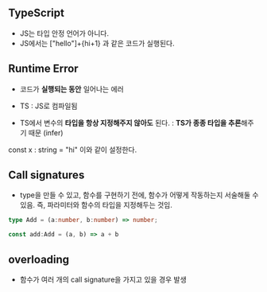 ## TypeScript
- JS는 타입 안정 언어가 아니다.
- JS에서는 ["hello"]+{hi+1} 과 같은 코드가 실행된다.

## Runtime Error
 - 코드가 **실행되는 동안** 일어나는 에러

- TS : JS로 컴파일됨
- TS에서 변수의 **타입을 항상 지정해주지 않아도** 된다.
 : **TS가 종종 타입을 추론**해주기 때문 (infer)
 
 const x : string = "hi" 
 이와 같이 설정한다.
 
 
## Call signatures
- type을 만들 수 있고, 함수를 구현하기 전에, 함수가 어떻게 작동하는지 서술해둘 수 있음.
즉, 파라미터와 함수의 타입을 지정해두는 것임.
```ts
type Add = (a:number, b:number) => number;

const add:Add = (a, b) => a + b
```
## overloading
- 함수가 여러 개의 call signature을 가지고 있을 경우 발생

